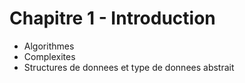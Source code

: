 
# Chapitre 1 - Introduction

* Algorithmes
* Complexites
* Structures de donnees et type de donnees abstrait

